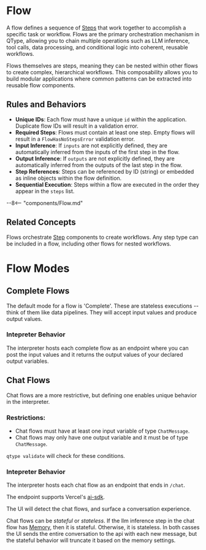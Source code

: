 # Flow

A flow defines a sequence of [Steps](Steps/index.md) that work together to accomplish a specific task or workflow. Flows are the primary orchestration mechanism in QType, allowing you to chain multiple operations such as LLM inference, tool calls, data processing, and conditional logic into coherent, reusable workflows.

Flows themselves are steps, meaning they can be nested within other flows to create complex, hierarchical workflows. This composability allows you to build modular applications where common patterns can be extracted into reusable flow components.

## Rules and Behaviors

- **Unique IDs**: Each flow must have a unique `id` within the application. Duplicate flow IDs will result in a validation error.
- **Required Steps**: Flows must contain at least one step. Empty flows will result in a `FlowHasNoStepsError` validation error.
- **Input Inference**: If `inputs` are not explicitly defined, they are automatically inferred from the inputs of the first step in the flow.
- **Output Inference**: If `outputs` are not explicitly defined, they are automatically inferred from the outputs of the last step in the flow.
- **Step References**: Steps can be referenced by ID (string) or embedded as inline objects within the flow definition.
- **Sequential Execution**: Steps within a flow are executed in the order they appear in the `steps` list.

--8<-- "components/Flow.md"

## Related Concepts

Flows orchestrate [Step](Steps/index.md) components to create workflows. Any step type can be included in a flow, including other flows for nested workflows.

# Flow Modes

## Complete Flows

The default mode for a flow is 'Complete'. These are stateless executions -- think of them like data pipelines. They will accept input values and produce output values.


### Intepreter Behavior

The interpreter hosts each complete flow as an endpoint where you can post the input values and it returns the output values of your declared output variables.

## Chat Flows

Chat flows are a more restrictive, but defining one enables unique behavior in the interpreter.

### Restrictions:
* Chat flows must have at least one input variable of type `ChatMessage`.
* Chat flows may only have one output variable and it must be of type `ChatMessage`.

`qtype validate` will check for these conditions.

### Intepreter Behavior
The interpreter hosts each chat flow as an endpoint that ends in `/chat`.

The endpoint supports Vercel's [ai-sdk](https://ai-sdk.dev/).

The UI will detect the chat flows, and surface a conversation experience.

Chat flows can be _stateful_ or _stateless_. If the llm inference step in the chat flow has [Memory](memory.md), then it is stateful. Otherwise, it is stateless. In both casses the UI sends the entire conversation to the api with each new message, but the stateful behavior will truncate it based on the memory settings.